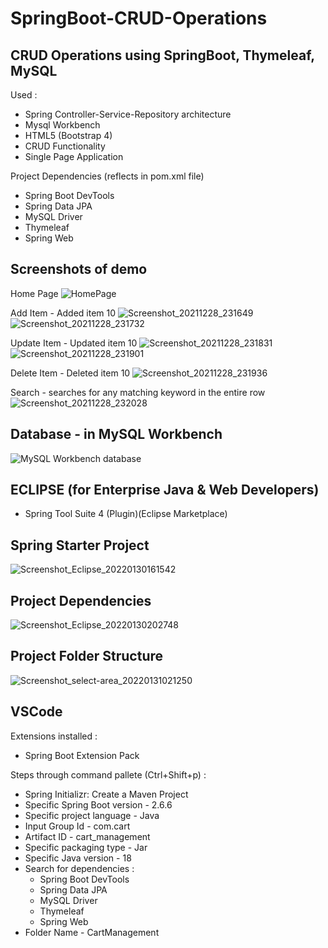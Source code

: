 # SpringBoot-CRUD-Operations
## CRUD Operations using SpringBoot, Thymeleaf, MySQL

Used :
- Spring Controller-Service-Repository architecture
- Mysql Workbench
- HTML5 (Bootstrap 4)
- CRUD Functionality
- Single Page Application

Project Dependencies (reflects in pom.xml file)
- Spring Boot DevTools   
- Spring Data JPA
- MySQL Driver
- Thymeleaf
- Spring Web

## Screenshots of demo
Home Page
![HomePage](https://user-images.githubusercontent.com/67866166/147592782-2ad7ed5e-2a3b-46a2-a4f4-1a5612112486.png)

Add Item - Added item 10
![Screenshot_20211228_231649](https://user-images.githubusercontent.com/67866166/147593439-f5874db7-f01c-4d99-9b8d-f18673d0d7f9.png)
![Screenshot_20211228_231732](https://user-images.githubusercontent.com/67866166/147593442-4b62b2eb-3153-4d45-b57f-c5b80a3f179d.png)

Update Item - Updated item 10
![Screenshot_20211228_231831](https://user-images.githubusercontent.com/67866166/147593443-a1dbfecf-3c02-4974-b30c-359dd67af6e6.png)
![Screenshot_20211228_231901](https://user-images.githubusercontent.com/67866166/147593444-7c11bd6a-4953-44cf-b979-39613887e5da.png)

Delete Item - Deleted item 10
![Screenshot_20211228_231936](https://user-images.githubusercontent.com/67866166/147593445-5035d5c1-4e65-4fb7-bdeb-0c256e7dbf94.png)

Search - searches for any matching keyword in the entire row
![Screenshot_20211228_232028](https://user-images.githubusercontent.com/67866166/147593446-e7093bf7-e0d6-49fe-8fef-75b38119ea0b.png)

## Database - in MySQL Workbench
![MySQL Workbench database](https://user-images.githubusercontent.com/67866166/147592349-141ff2cf-4787-46c0-bffd-f92e3b09cb13.png)


## ECLIPSE (for Enterprise Java & Web Developers)
- Spring Tool Suite 4 (Plugin)(Eclipse Marketplace)
## Spring Starter Project
![Screenshot_Eclipse_20220130161542](https://user-images.githubusercontent.com/67866166/151717243-18c14c7f-d302-451e-a105-71562be0770c.png)
## Project Dependencies
![Screenshot_Eclipse_20220130202748](https://user-images.githubusercontent.com/67866166/151717253-743e826b-e51b-4a0e-aab5-8ce61e278637.png)
## Project Folder Structure
![Screenshot_select-area_20220131021250](https://user-images.githubusercontent.com/67866166/151717190-280f37a2-ab0d-42c7-822b-4b861a627c7a.png)








## VSCode
Extensions installed :
- Spring Boot Extension Pack

Steps through command pallete (Ctrl+Shift+p) :
- Spring Initializr: Create a Maven Project
- Specific Spring Boot version - 2.6.6
- Specific project  language - Java
- Input Group Id - com.cart
- Artifact ID - cart_management
- Specific packaging type - Jar
- Specific Java version - 18
- Search for dependencies :
  - Spring Boot DevTools
  - Spring Data JPA
  - MySQL Driver
  - Thymeleaf
  - Spring Web
- Folder Name - CartManagement

